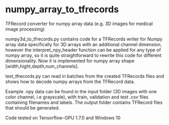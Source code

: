 # numpy_array_to_tfrecords
TFRecord converter for numpy array data (e.g. 3D images for medical image processing)

numpy3d_to_tfrecords.py contains code for a TFRecords writer for Numpy array data specifically for 3D arrays with an additional channel dimension, however the interpret_npy_header function can be applied for any type of numpy array, so it is quite straightforward to rewrite this code for different dimensionality. Now it is implemented for numpy array shape [width,hight,depth,num_channels].

test_tfrecords.py can read in batches from the created TFRecords files and shows how to decode numpy arrays from the TFRecord data.

Example .npy data can be found in the input folder (3D images with one color channel, i.e grayscale), with train, validation and test .csv files containing filenames and labels. The output folder contains TFRecord files that should be generated. 

Code tested on Tensorflow-GPU 1.7.0 and Windows 10
